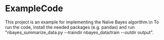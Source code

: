 # ExampleCode
This project is an example for implementing the Naïve Bayes algorithm.\n
To run the code, install the needed packages (e.g. pandas) and run "nbayes_summarize_data.py --traindir nbayes_data/train --outdir output".
